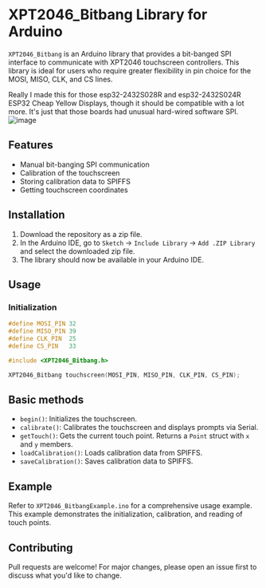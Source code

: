 # XPT2046_Bitbang Library for Arduino

`XPT2046_Bitbang` is an Arduino library that provides a bit-banged SPI interface to communicate with XPT2046 touchscreen controllers. This library is ideal for users who require greater flexibility in pin choice for the MOSI, MISO, CLK, and CS lines.  

Really I made this for those esp32-2432S028R and esp32-2432S024R ESP32 Cheap Yellow Displays, though it should be compatible with a lot more. It's just that those boards had unusual hard-wired software SPI.
![image](https://github.com/ddxfish/XPT2046_Bitbang_Arduino_Library/assets/6764685/f4632b60-1434-4d6c-9532-9eee6c1122a5)


## Features
- Manual bit-banging SPI communication
- Calibration of the touchscreen
- Storing calibration data to SPIFFS
- Getting touchscreen coordinates

## Installation

1. Download the repository as a zip file.
2. In the Arduino IDE, go to `Sketch` -> `Include Library` -> `Add .ZIP Library` and select the downloaded zip file.
3. The library should now be available in your Arduino IDE.

## Usage

### Initialization
```cpp
#define MOSI_PIN 32
#define MISO_PIN 39
#define CLK_PIN  25
#define CS_PIN   33

#include <XPT2046_Bitbang.h>

XPT2046_Bitbang touchscreen(MOSI_PIN, MISO_PIN, CLK_PIN, CS_PIN);
```

## Basic methods

- `begin()`: Initializes the touchscreen.
- `calibrate()`: Calibrates the touchscreen and displays prompts via Serial.
- `getTouch()`: Gets the current touch point. Returns a `Point` struct with `x` and `y` members.
- `loadCalibration()`: Loads calibration data from SPIFFS.
- `saveCalibration()`: Saves calibration data to SPIFFS.

## Example

Refer to `XPT2046_BitbangExample.ino` for a comprehensive usage example. This example demonstrates the initialization, calibration, and reading of touch points.

## Contributing

Pull requests are welcome! For major changes, please open an issue first to discuss what you'd like to change.
